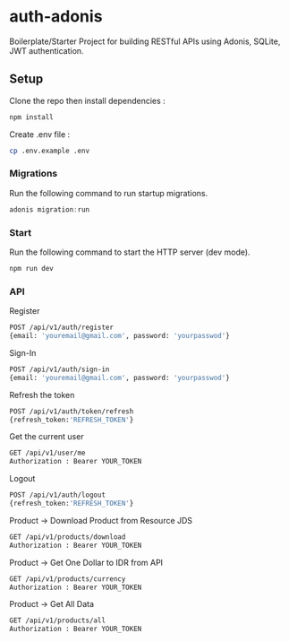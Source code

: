 # auth-adonis

Boilerplate/Starter Project for building RESTful APIs using Adonis, SQLite, JWT authentication.

## Setup

Clone the repo then install dependencies :

```bash
npm install
```

Create .env file :

```bash
cp .env.example .env
```

### Migrations

Run the following command to run startup migrations.

```js
adonis migration:run
```

### Start

Run the following command to start the HTTP server (dev mode).

```bash
npm run dev
```

### API

Register

```bash
POST /api/v1/auth/register
{email: 'youremail@gmail.com', password: 'yourpasswod'}
```

Sign-In

```bash
POST /api/v1/auth/sign-in
{email: 'youremail@gmail.com', password: 'yourpasswod'}
```

Refresh the token

```bash
POST /api/v1/auth/token/refresh
{refresh_token:'REFRESH_TOKEN'}
```

Get the current user

```bash
GET /api/v1/user/me
Authorization : Bearer YOUR_TOKEN
```

Logout

```bash
POST /api/v1/auth/logout
{refresh_token:'REFRESH_TOKEN'}
```

Product -> Download Product from Resource JDS

```bash
GET /api/v1/products/download
Authorization : Bearer YOUR_TOKEN
```

Product -> Get One Dollar to IDR from API

```bash
GET /api/v1/products/currency
Authorization : Bearer YOUR_TOKEN
```

Product -> Get All Data

```bash
GET /api/v1/products/all
Authorization : Bearer YOUR_TOKEN
```
